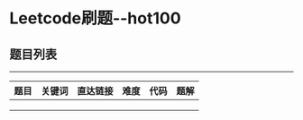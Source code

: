 # Leetcode刷题--hot100

## 题目列表

---

| 题目 | 关键词  | 直达链接     | 难度 |代码 |题解 |
|----------|----------|--------|------|----------|--------|
|  |  |  |   |  |  |
|  |  |  |   |  |  |
|  |  |  |   |  |  |
